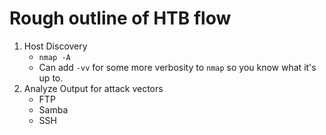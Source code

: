 
# Rough outline of HTB flow


1. Host Discovery
    * `nmap -A`
    * Can add `-vv` for some more verbosity to `nmap` so you know what it's up to.
1. Analyze Output for attack vectors
    * FTP
    * Samba
    * SSH
